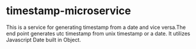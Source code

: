 # timestamp-microservice
This is a service for generating timestamp from a date and vice versa.The end point generates utc timestamp from unix timestamp or a date. It utilizes Javascript Date built in Object.
